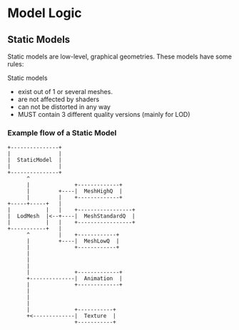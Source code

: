 # Model Logic

## Static Models

Static models are low-level, graphical geometries. These models have some rules:

Static models
- exist out of 1 or several meshes.
- are not affected by shaders
- can not be distorted in any way
- MUST contain 3 different quality versions (mainly for LOD)


### Example flow of a Static Model

```
+---------------+
|               |
|  StaticModel  |
|               |
+---------------+
      ^
      |              +-------------+
      |         +----|  MeshHighQ  |
      |         |    +-------------+
+-----+-----+   |
|           |   |    +-----------------+
|  LodMesh  |<--+----|  MeshStandardQ  |
|           |   |    +-----------------+
+-----------+   |
      ^         |    +------------+
      |         +----|  MeshLowQ  |
      |              +------------+
      |
      |
      |
      |              +-------------+
      +--------------|  Animation  |
      |              +-------------+
      |
      |
      |
      |              +-----------+
      +<-------------|  Texture  |
                     +-----------+
```
